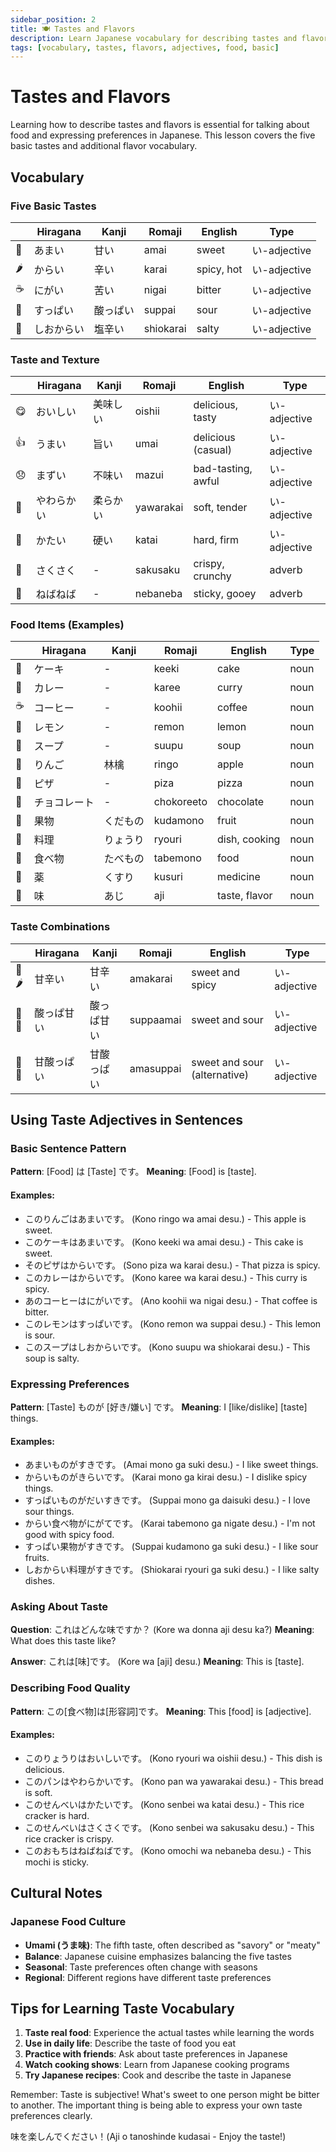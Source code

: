 ```yaml
---
sidebar_position: 2
title: 🍽️ Tastes and Flavors
description: Learn Japanese vocabulary for describing tastes and flavors
tags: [vocabulary, tastes, flavors, adjectives, food, basic]
---
```


# Tastes and Flavors

Learning how to describe tastes and flavors is essential for talking about food and expressing preferences in Japanese. This lesson covers the five basic tastes and additional flavor vocabulary.

## Vocabulary

### Five Basic Tastes

| | Hiragana | Kanji | Romaji | English | Type |
|---|---|--------|--------|---------|------|
| 🍬 | あまい | 甘い | amai | sweet | い-adjective |
| 🌶️ | からい | 辛い | karai | spicy, hot | い-adjective |
| ☕ | にがい | 苦い | nigai | bitter | い-adjective |
| 🍋 | すっぱい | 酸っぱい | suppai | sour | い-adjective |
| 🧂 | しおからい | 塩辛い | shiokarai | salty | い-adjective |

### Taste and Texture

| | Hiragana | Kanji | Romaji | English | Type |
|---|---|--------|--------|---------|------|
| 😋 | おいしい | 美味しい | oishii | delicious, tasty | い-adjective |
| 👍 | うまい | 旨い | umai | delicious (casual) | い-adjective |
| 😞 | まずい | 不味い | mazui | bad-tasting, awful | い-adjective |
| 🍞 | やわらかい | 柔らかい | yawarakai | soft, tender | い-adjective |
| 🥜 | かたい | 硬い | katai | hard, firm | い-adjective |
| 🥨 | さくさく | - | sakusaku | crispy, crunchy | adverb |
| 🍡 | ねばねば | - | nebaneba | sticky, gooey | adverb |

### Food Items (Examples)

| | Hiragana | Kanji | Romaji | English | Type |
|---|---|--------|--------|---------|------|
| 🍰 | ケーキ | - | keeki | cake | noun |
| 🍛 | カレー | - | karee | curry | noun |
| ☕ | コーヒー | - | koohii | coffee | noun |
| 🍋 | レモン | - | remon | lemon | noun |
| 🍲 | スープ | - | suupu | soup | noun |
| 🍎 | りんご | 林檎 | ringo | apple | noun |
| 🍕 | ピザ | - | piza | pizza | noun |
| 🍫 | チョコレート | - | chokoreeto | chocolate | noun |
| 🍓 | 果物 | くだもの | kudamono | fruit | noun |
| 🍜 | 料理 | りょうり | ryouri | dish, cooking | noun |
| 🍱 | 食べ物 | たべもの | tabemono | food | noun |
| 💊 | 薬 | くすり | kusuri | medicine | noun |
| 👅 | 味 | あじ | aji | taste, flavor | noun |

### Taste Combinations

| | Hiragana | Kanji | Romaji | English | Type |
|---|---|--------|--------|---------|------|
| 🍯🌶️ | 甘辛い | 甘辛い | amakarai | sweet and spicy | い-adjective |
| 🍋🍬 | 酸っぱ甘い | 酸っぱ甘い | suppaamai | sweet and sour | い-adjective |
| 🍯🍋 | 甘酸っぱい | 甘酸っぱい | amasuppai | sweet and sour (alternative) | い-adjective |

## Using Taste Adjectives in Sentences

### Basic Sentence Pattern

**Pattern**: [Food] は [Taste] です。
**Meaning**: [Food] is [taste].

#### Examples:
- このりんごはあまいです。 (Kono ringo wa amai desu.) - This apple is sweet.
- このケーキはあまいです。 (Kono keeki wa amai desu.) - This cake is sweet.
- そのピザはからいです。 (Sono piza wa karai desu.) - That pizza is spicy.
- このカレーはからいです。 (Kono karee wa karai desu.) - This curry is spicy.
- あのコーヒーはにがいです。 (Ano koohii wa nigai desu.) - That coffee is bitter.
- このレモンはすっぱいです。 (Kono remon wa suppai desu.) - This lemon is sour.
- このスープはしおからいです。 (Kono suupu wa shiokarai desu.) - This soup is salty.

### Expressing Preferences

**Pattern**: [Taste] ものが [好き/嫌い] です。
**Meaning**: I [like/dislike] [taste] things.

#### Examples:
- あまいものがすきです。 (Amai mono ga suki desu.) - I like sweet things.
- からいものがきらいです。 (Karai mono ga kirai desu.) - I dislike spicy things.
- すっぱいものがだいすきです。 (Suppai mono ga daisuki desu.) - I love sour things.
- からい食べ物がにがてです。 (Karai tabemono ga nigate desu.) - I'm not good with spicy food.
- すっぱい果物がすきです。 (Suppai kudamono ga suki desu.) - I like sour fruits.
- しおからい料理がすきです。 (Shiokarai ryouri ga suki desu.) - I like salty dishes.

### Asking About Taste

**Question**: これはどんな味ですか？ (Kore wa donna aji desu ka?)
**Meaning**: What does this taste like?

**Answer**: これは[味]です。 (Kore wa [aji] desu.)
**Meaning**: This is [taste].

### Describing Food Quality

**Pattern**: この[食べ物]は[形容詞]です。
**Meaning**: This [food] is [adjective].

#### Examples:
- このりょうりはおいしいです。 (Kono ryouri wa oishii desu.) - This dish is delicious.
- このパンはやわらかいです。 (Kono pan wa yawarakai desu.) - This bread is soft.
- このせんべいはかたいです。 (Kono senbei wa katai desu.) - This rice cracker is hard.
- このせんべいはさくさくです。 (Kono senbei wa sakusaku desu.) - This rice cracker is crispy.
- このおもちはねばねばです。 (Kono omochi wa nebaneba desu.) - This mochi is sticky.

## Cultural Notes

### Japanese Food Culture

- **Umami (うま味)**: The fifth taste, often described as "savory" or "meaty"
- **Balance**: Japanese cuisine emphasizes balancing the five tastes
- **Seasonal**: Taste preferences often change with seasons
- **Regional**: Different regions have different taste preferences

## Tips for Learning Taste Vocabulary

1. **Taste real food**: Experience the actual tastes while learning the words
2. **Use in daily life**: Describe the taste of food you eat
3. **Practice with friends**: Ask about taste preferences in Japanese
4. **Watch cooking shows**: Learn from Japanese cooking programs
5. **Try Japanese recipes**: Cook and describe the taste in Japanese

Remember: Taste is subjective! What's sweet to one person might be bitter to another. The important thing is being able to express your own taste preferences clearly.

味を楽しんでください！(Aji o tanoshinde kudasai - Enjoy the taste!)
